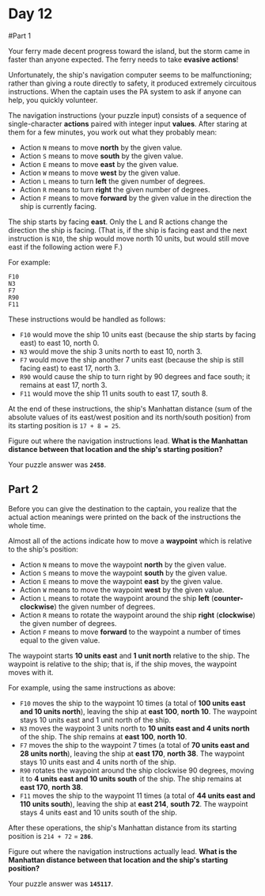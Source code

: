 # Day 12
#Part 1

Your ferry made decent progress toward the island, but the storm came in faster than anyone expected. The ferry needs to take **evasive actions**!

Unfortunately, the ship's navigation computer seems to be malfunctioning; rather than giving a route directly to safety, it produced extremely circuitous instructions. When the captain uses the PA system to ask if anyone can help, you quickly volunteer.

The navigation instructions (your puzzle input) consists of a sequence of single-character **actions** paired with integer input **values**. After staring at them for a few minutes, you work out what they probably mean:

* Action `N` means to move **north** by the given value.
* Action `S` means to move **south** by the given value.
* Action `E` means to move **east** by the given value.
* Action `W` means to move **west** by the given value.
* Action `L` means to turn **left** the given number of degrees.
* Action `R` means to turn **right** the given number of degrees.
* Action `F` means to move **forward** by the given value in the direction the ship is currently facing.

The ship starts by facing **east**. Only the L and R actions change the direction the ship is facing. (That is, if the ship is facing east and the next instruction is `N10`, the ship would move north 10 units, but would still move east if the following action were F.)

For example:
```
F10
N3
F7
R90
F11
```
These instructions would be handled as follows:

* `F10` would move the ship 10 units east (because the ship starts by facing east) to east 10, north 0.
* `N3` would move the ship 3 units north to east 10, north 3.
* `F7` would move the ship another 7 units east (because the ship is still facing east) to east 17, north 3.
* `R90` would cause the ship to turn right by 90 degrees and face south; it remains at east 17, north 3.
* `F11` would move the ship 11 units south to east 17, south 8.

At the end of these instructions, the ship's Manhattan distance (sum of the absolute values of its east/west position and its north/south position) from its starting position is `17 + 8 = 25`.

Figure out where the navigation instructions lead. **What is the Manhattan distance between that location and the ship's starting position?**

Your puzzle answer was **`2458`**.

## Part 2

Before you can give the destination to the captain, you realize that the actual action meanings were printed on the back of the instructions the whole time.

Almost all of the actions indicate how to move a **waypoint** which is relative to the ship's position:

* Action `N` means to move the waypoint **north** by the given value.
* Action `S` means to move the waypoint **south** by the given value.
* Action `E` means to move the waypoint **east** by the given value.
* Action `W` means to move the waypoint **west** by the given value.
* Action `L` means to rotate the waypoint around the ship **left** (**counter-clockwise**) the given number of degrees.
* Action `R` means to rotate the waypoint around the ship **right** (**clockwise**) the given number of degrees.
* Action `F` means to move **forward** to the waypoint a number of times equal to the given value.

The waypoint starts **10 units east** and **1 unit north** relative to the ship. The waypoint is relative to the ship; that is, if the ship moves, the waypoint moves with it.

For example, using the same instructions as above:

* `F10` moves the ship to the waypoint 10 times (a total of **100 units east and 10 units north**), leaving the ship at **east 100**, **north 10**. The waypoint stays 10 units east and 1 unit north of the ship.
* `N3` moves the waypoint 3 units north to **10 units east and 4 units north** of the ship. The ship remains at **east 100**, **north 10**.
* `F7` moves the ship to the waypoint 7 times (a total of **70 units east and 28 units north**), leaving the ship at **east 170**, **north 38**. The waypoint stays 10 units east and 4 units north of the ship.
* `R90` rotates the waypoint around the ship clockwise 90 degrees, moving it to **4 units east and 10 units south** of the ship. The ship remains at **east 170**, **north 38**.
* `F11` moves the ship to the waypoint 11 times (a total of **44 units east and 110 units south**), leaving the ship at **east 214**, **south 72**. The waypoint stays 4 units east and 10 units south of the ship.

After these operations, the ship's Manhattan distance from its starting position is `214 + 72` = **`286`**.

Figure out where the navigation instructions actually lead. **What is the Manhattan distance between that location and the ship's starting position?**

Your puzzle answer was **`145117`**.